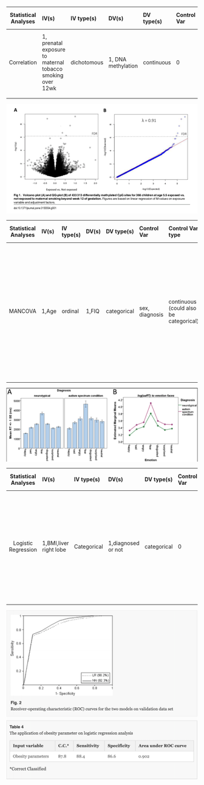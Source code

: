 | **Statistical Analyses**	|  **IV(s)**  |  **IV type(s)** |  **DV(s)**  |  **DV type(s)**  |  **Control Var** | **Control Var type**  | **Question to be answered** | **_H0_** | **alpha** | **link to paper**| 
|:----------:|:----------|:------------|:-------------|:-------------|:------------|:------------- |:------------------|:----:|:-------:|:-------|
Correlation	|1, prenatal exposure to maternal tobacco smoking over 12wk | dichotomous| 1, DNA methylation| continuous | 0 | N/A| 	Will there be potential associations between exposure to maternal smoking leading and DNA-Methylation? | Maternal smoking and DNA-Methylation are not correlated | 0.05 | [Maternal Smoking during Pregnancy and DNA-Methylation in Children at Age 5.5 Years: Epigenome-Wide-Analysis in the European Childhood Obesity Project (CHOP)- Study(https://journals.plos.org/plosone/article/file?id=10.1371/journal.pone.0155554&type=printable) |
  |||||||||

![correlation plot from reference](correlation_screenshot.png)
      

  
  
| **Statistical Analyses**	|  **IV(s)**  |  **IV type(s)** |  **DV(s)**  |  **DV type(s)**  |  **Control Var** | **Control Var type**  | **Question to be answered** | **_H0_** | **alpha** | **link to paper**| 
|:----------:|:----------|:------------|:-------------|:-------------|:------------|:------------- |:------------------|:----:|:-------:|:-------|
MANCOVA	| 1,Age | ordinal | 1,FIQ | categorical | sex, diagnosis | continuous (could also be categorical) | 	we test if the effect of autism is dependent on sex within each of these cognitive domains: (i) mentalizing and emotion perception, (ii)executive function, (iii) perceptual attention to detail, and (iv) motor function | Ranks test groups <= Ranks control group | 0.05 | [Cognition in Males and Females with Autism: Similarities and Differences](https://journals.plos.org/plosone/article?id=10.1371/journal.pone.0047198) |
  |||||||||
  
![MANCOVA](MA.png)

| **Statistical Analyses**	|  **IV(s)**  |  **IV type(s)** |  **DV(s)**  |  **DV type(s)**  |  **Control Var** | **Control Var type**  | **Question to be answered** | **_H0_** | **alpha** | **link to paper**| 
|:----------:|:----------|:------------|:-------------|:-------------|:------------|:------------- |:------------------|:----:|:-------:|:-------|
Logistic Regression	| 1,BMI,liver right lobe | Categorical | 1,diagnosed or not | categorical | 0 | N/A | 	Given some medical parameters and results, test to see and diagnose whether or not a patient is obese. | p(0, 1) != a1*BMI + a2*TA systole + a3*TA diastole + a4*liver right lobe + a5*hilus down + a6*hilus big a7*lung arbrz | 0.05 | [The Classification of Obesity Disease in Logistic Regression and Neural Network Methods](https://link.springer.com/article/10.1007%2Fs10916-008-9165-5#Sec6) |
  |||||||||

![LR](lr.png)

